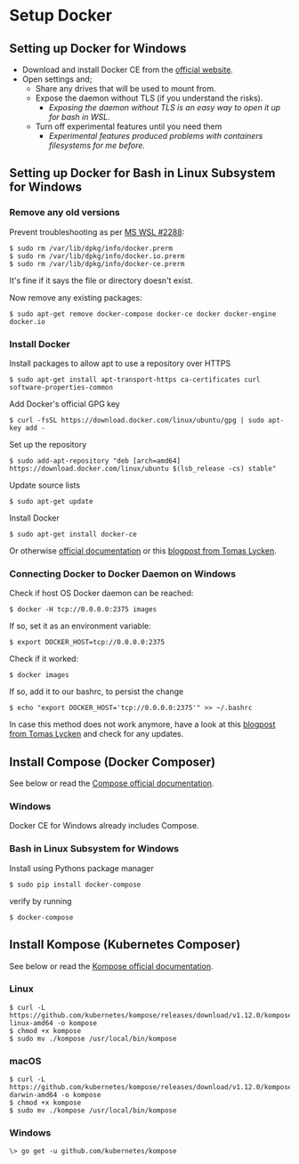 # Setup Docker

## Setting up Docker for Windows

- Download and install Docker CE from the [official website](https://store.docker.com/editions/community/docker-ce-desktop-windows). 
- Open settings and;
  - Share any drives that will be used to mount from.
  - Expose the daemon without TLS (if you understand the risks).
    - _Exposing the daemon without TLS is an easy way to open it up for bash in WSL._
  - Turn off experimental features until you need them
    - _Experimental features produced problems with containers filesystems for me before._

## Setting up Docker for Bash in Linux Subsystem for Windows
### Remove any old versions
Prevent troubleshooting as per [MS WSL #2288](https://github.com/Microsoft/WSL/issues/2288):
```
$ sudo rm /var/lib/dpkg/info/docker.prerm
$ sudo rm /var/lib/dpkg/info/docker.io.prerm
$ sudo rm /var/lib/dpkg/info/docker-ce.prerm
```
It's fine if it says the file or directory doesn't exist.

Now remove any existing packages:
```
$ sudo apt-get remove docker-compose docker-ce docker docker-engine docker.io
```

### Install Docker
Install packages to allow apt to use a repository over HTTPS
```
$ sudo apt-get install apt-transport-https ca-certificates curl software-properties-common
```
Add Docker's official GPG key
```
$ curl -fsSL https://download.docker.com/linux/ubuntu/gpg | sudo apt-key add -
```

Set up the repository
```
$ sudo add-apt-repository "deb [arch=amd64] https://download.docker.com/linux/ubuntu $(lsb_release -cs) stable"
```

Update source lists
```
$ sudo apt-get update
```

Install Docker
```
$ sudo apt-get install docker-ce
```

Or otherwise [official documentation](https://docs.docker.com/install/linux/docker-ce/ubuntu/)
or this [blogpost from Tomas Lycken](https://blog.jayway.com/2017/04/19/running-docker-on-bash-on-windows/).

### Connecting Docker to Docker Daemon on Windows

Check if host OS Docker daemon can be reached:
```
$ docker -H tcp://0.0.0.0:2375 images
```

If so, set it as an environment variable:
```
$ export DOCKER_HOST=tcp://0.0.0.0:2375
```

Check if it worked:
```
$ docker images
```

If so, add it to our bashrc, to persist the change
```
$ echo "export DOCKER_HOST='tcp://0.0.0.0:2375'" >> ~/.bashrc
```

In case this method does not work anymore, have a look at this [blogpost from Tomas Lycken](https://blog.jayway.com/2017/04/19/running-docker-on-bash-on-windows/) and check for any updates.

## Install Compose (Docker Composer)

See below or read the [Compose official documentation](https://docs.docker.com/compose/install/).

### Windows
Docker CE for Windows already includes Compose.

### Bash in Linux Subsystem for Windows
Install using Pythons package manager
```
$ sudo pip install docker-compose
```

verify by running
```
$ docker-compose
```

## Install Kompose (Kubernetes Composer)

See below or read the [Kompose official documentation](https://kubernetes.io/docs/tools/kompose/user-guide/#installation).

### Linux
```
$ curl -L https://github.com/kubernetes/kompose/releases/download/v1.12.0/kompose-linux-amd64 -o kompose
$ chmod +x kompose
$ sudo mv ./kompose /usr/local/bin/kompose
```

### macOS
```
$ curl -L https://github.com/kubernetes/kompose/releases/download/v1.12.0/kompose-darwin-amd64 -o kompose
$ chmod +x kompose
$ sudo mv ./kompose /usr/local/bin/kompose
```

### Windows
```
\> go get -u github.com/kubernetes/kompose
```
